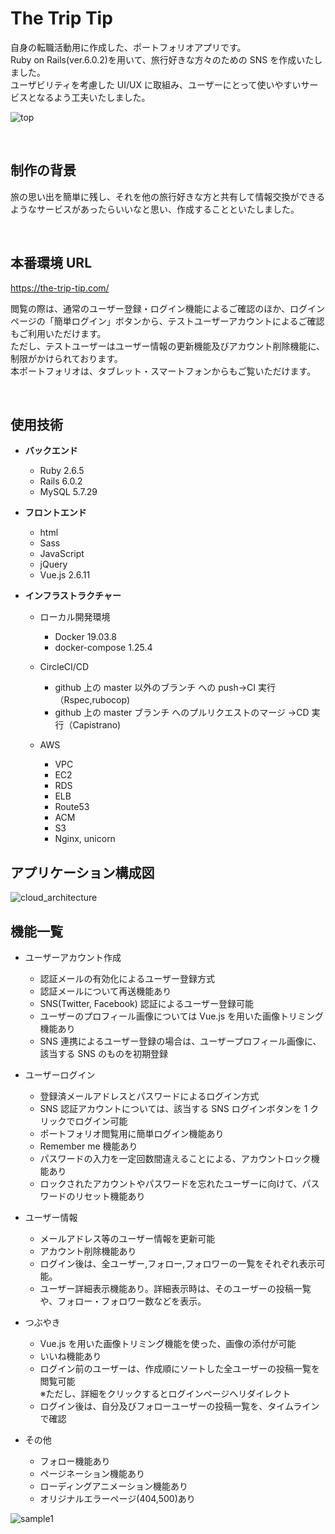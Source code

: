 # The Trip Tip

自身の転職活動用に作成した、ポートフォリオアプリです。<br>
Ruby on Rails(ver.6.0.2)を用いて、旅行好きな方々のための SNS を作成いたしました。<br>
ユーザビリティを考慮した UI/UX に取組み、ユーザーにとって使いやすいサービスとなるよう工夫いたしました。<br>

![top](https://user-images.githubusercontent.com/54778335/79400349-f0e1ce00-7fc0-11ea-9135-945c6dc9a590.png)

<br>

## 制作の背景

旅の思い出を簡単に残し、それを他の旅行好きな方と共有して情報交換ができるようなサービスがあったらいいなと思い、作成することといたしました。

<br>

## 本番環境 URL

https://the-trip-tip.com/<br>

閲覧の際は、通常のユーザー登録・ログイン機能によるご確認のほか、ログインページの「簡単ログイン」ボタンから、テストユーザーアカウントによるご確認もご利用いただけます。<br>
ただし、テストユーザーはユーザー情報の更新機能及びアカウント削除機能に、制限がかけられております。<br>
本ポートフォリオは、タブレット・スマートフォンからもご覧いただけます。

<br>

## 使用技術

- **バックエンド**

  - Ruby 2.6.5
  - Rails 6.0.2
  - MySQL 5.7.29

- **フロントエンド**

  - html
  - Sass
  - JavaScript
  - jQuery
  - Vue.js 2.6.11

- **インフラストラクチャー**

  - ローカル開発環境

    - Docker 19.03.8
    - docker-compose 1.25.4

  - CircleCI/CD

    - github 上の master 以外のブランチ への push→CI 実行（Rspec,rubocop)
    - github 上の master ブランチ へのプルリクエストのマージ →CD 実行（Capistrano)

  - AWS
    - VPC
    - EC2
    - RDS
    - ELB
    - Route53
    - ACM
    - S3
    - Nginx, unicorn

## アプリケーション構成図

![cloud_architecture](https://user-images.githubusercontent.com/54778335/79449702-ae4ede80-801e-11ea-8ce2-6fdfb8ee39f7.png)

## 機能一覧

- ユーザーアカウント作成

  - 認証メールの有効化によるユーザー登録方式
  - 認証メールについて再送機能あり
  - SNS(Twitter, Facebook) 認証によるユーザー登録可能
  - ユーザーのプロフィール画像については Vue.js を用いた画像トリミング機能あり
  - SNS 連携によるユーザー登録の場合は、ユーザープロフィール画像に、該当する SNS のものを初期登録

- ユーザーログイン

  - 登録済メールアドレスとパスワードによるログイン方式
  - SNS 認証アカウントについては、該当する SNS ログインボタンを 1 クリックでログイン可能
  - ポートフォリオ閲覧用に簡単ログイン機能あり
  - Remember me 機能あり
  - パスワードの入力を一定回数間違えることによる、アカウントロック機能あり
  - ロックされたアカウントやパスワードを忘れたユーザーに向けて、パスワードのリセット機能あり

- ユーザー情報

  - メールアドレス等のユーザー情報を更新可能
  - アカウント削除機能あり
  - ログイン後は、全ユーザー,フォロー,フォロワーの一覧をそれぞれ表示可能。
  - ユーザー詳細表示機能あり。詳細表示時は、そのユーザーの投稿一覧や、フォロー・フォロワー数などを表示。

- つぶやき

  - Vue.js を用いた画像トリミング機能を使った、画像の添付が可能
  - いいね機能あり
  - ログイン前のユーザーは、作成順にソートした全ユーザーの投稿一覧を閲覧可能<br>
    ※ただし、詳細をクリックするとログインページへリダイレクト
  - ログイン後は、自分及びフォローユーザーの投稿一覧を、タイムラインで確認

- その他

  - フォロー機能あり
  - ページネーション機能あり
  - ローディングアニメーション機能あり
  - オリジナルエラーページ(404,500)あり

![sample1](https://user-images.githubusercontent.com/54778335/79520729-636eae80-8092-11ea-9749-f6e41d1f2b66.png)
